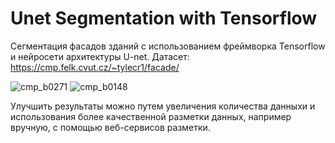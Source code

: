 # Unet Segmentation with Tensorflow
Сегментация фасадов зданий с использованием фреймворка Tensorflow и нейросети архитектуры U-net.
Датасет: https://cmp.felk.cvut.cz/~tylecr1/facade/

![cmp_b0271](https://user-images.githubusercontent.com/115422808/230939091-c822cb37-3cf5-4e62-a753-b50f170837ff.png)
![cmp_b0148](https://user-images.githubusercontent.com/115422808/230939345-a9a01789-3d1f-408c-8814-92406b87cf90.png)

Улучшить результаты можно путем увеличения количества данныхи и использования более качественной разметки данных, например вручную, с помощью веб-сервисов разметки.
